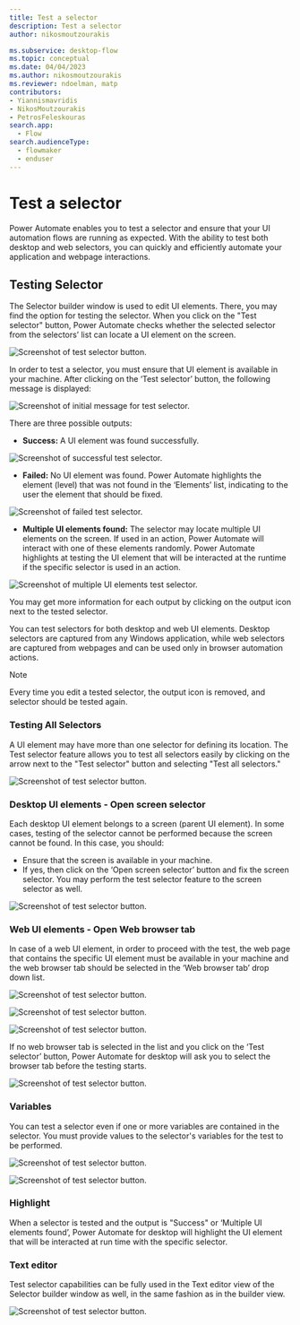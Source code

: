 ```yaml
---
title: Test a selector
description: Test a selector
author: nikosmoutzourakis

ms.subservice: desktop-flow
ms.topic: conceptual
ms.date: 04/04/2023
ms.author: nikosmoutzourakis
ms.reviewer: ndoelman, matp
contributors:
- Yiannismavridis
- NikosMoutzourakis
- PetrosFeleskouras
search.app: 
  - Flow
search.audienceType: 
  - flowmaker
  - enduser
---
```


# Test a selector

Power Automate enables you to test a selector and ensure that your UI automation flows are running as expected. With the ability to test both desktop and web selectors, you can quickly and efficiently automate your application and webpage interactions.  

## Testing Selector 

The Selector builder window is used to edit UI elements. There, you may find the option for testing the selector. When you click on the "Test selector" button, Power Automate checks whether the selected selector from the selectors’ list can locate a UI element on the screen. 

![Screenshot of test selector button.](media/test-selectors/test-selector-button.png)

In order to test a selector, you must ensure that UI element is available in your machine. After clicking on the ‘Test selector’ button, the following message is displayed: 
 
![Screenshot of initial message for test selector.](media/test-selectors/test-selector-initial-message.png)

There are three possible outputs: 
* **Success:** A UI element was found successfully. 

![Screenshot of successful test selector.](media/test-selectors/test-selector-success.png)

* **Failed:** No UI element was found. Power Automate highlights the element (level) that was not found in the ‘Elements’ list, indicating to the user the element that should be fixed. 

![Screenshot of failed test selector.](media/test-selectors/test-selector-fail.png)

* **Multiple UI elements found:** The selector may locate multiple UI elements on the screen. If used in an action, Power Automate will interact with one of these elements randomly. Power Automate highlights at testing the UI element that will be interacted at the runtime if the specific selector is used in an action. 

![Screenshot of multiple UI elements test selector.](media/test-selectors/test-selector-multiple.png)

You may get more information for each output by clicking on the output icon next to the tested selector.  



You can test selectors for both desktop and web UI elements. Desktop selectors are captured from any Windows application, while web selectors are captured from webpages and can be used only in browser automation actions.  

> [!NOTE]
> Every time you edit a tested selector, the output icon is removed, and selector should be tested again.  

### Testing All Selectors 

A UI element may have more than one selector for defining its location. The Test selector feature allows you to test all selectors easily by clicking on the arrow next to the "Test selector" button and selecting "Test all selectors." 

![Screenshot of test selector button.](media/test-selectors/test-selector-test-all.png)

### Desktop UI elements - Open screen selector 

Each desktop UI element belongs to a screen (parent UI element). In some cases, testing of the selector cannot be performed because the screen cannot be found. In this case, you should: 

- Ensure that the screen is available in your machine. 
- If yes, then click on the ‘Open screen selector’ button and fix the screen selector. You may perform the test selector feature to the screen selector as well.  

![Screenshot of test selector button.](media/test-selectors/test-selector-button.png)

### Web UI elements - Open Web browser tab

In case of a web UI element, in order to proceed with the test, the web page that contains the specific UI element must be available in your machine and the web browser tab  should be selected in the ‘Web browser tab’ drop down list. 
 
![Screenshot of test selector button.](media/test-selectors/test-selector-select-web-tab.png)

![Screenshot of test selector button.](media/test-selectors/test-selector-select-web-tab-dropdown.png)

![Screenshot of test selector button.](media/test-selectors/test-selector-select-web-tab-selected.png)

If no web browser tab is selected in the list and you click on the ‘Test selector’ button, Power Automate for desktop will ask you to select the browser tab before the testing starts. 
 
![Screenshot of test selector button.](media/test-selectors/test-selector-select-web-tab-runtime.png)

### Variables 

You can test a selector even if one or more variables are contained in the selector. You must provide values to the selector's variables for the test to be performed. 

![Screenshot of test selector button.](media/test-selectors/test-selector-variables-1.png)
 
![Screenshot of test selector button.](media/test-selectors/test-selector-variables-2.png)

### Highlight 

When a selector is tested and the output is "Success" or ‘Multiple UI elements found’, Power Automate for desktop will highlight the UI element that will be interacted at run time with the specific selector. 


### Text editor 

Test selector capabilities can be fully used in the Text editor view of the Selector builder window as well, in the same fashion as in the builder view. 

![Screenshot of test selector button.](media/test-selectors/test-selector-select-text-editor.png)
